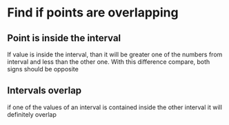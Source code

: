 # Find if points are overlapping

## Point is inside the interval
If value is inside the interval, than it will be greater one of the numbers from interval 
and less than the other one.
With this difference compare, both signs should be opposite

## Intervals overlap
if one of the values of an interval is contained inside the other interval it will 
definitely overlap